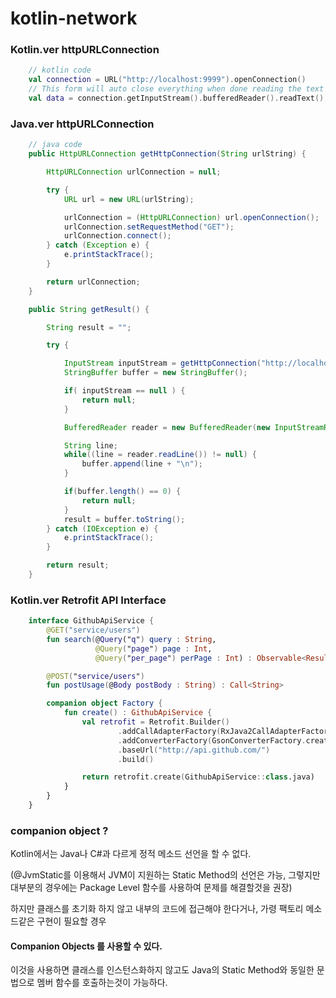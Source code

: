# kotlin-network

### Kotlin.ver httpURLConnection
```kotlin
    // kotlin code
    val connection = URL("http://localhost:9999").openConnection()
    // This form will auto close everything when done reading the text or on an exception.
    val data = connection.getInputStream().bufferedReader().readText()
```

### Java.ver httpURLConnection
```java
    // java code
    public HttpURLConnection getHttpConnection(String urlString) {

        HttpURLConnection urlConnection = null;

        try {
            URL url = new URL(urlString);

            urlConnection = (HttpURLConnection) url.openConnection();
            urlConnection.setRequestMethod("GET");
            urlConnection.connect();
        } catch (Exception e) {
            e.printStackTrace();
        }

        return urlConnection;
    }

    public String getResult() {

        String result = "";

        try {

            InputStream inputStream = getHttpConnection("http://localhost:9999").getInputStream();
            StringBuffer buffer = new StringBuffer();

            if( inputStream == null ) {
                return null;
            }

            BufferedReader reader = new BufferedReader(new InputStreamReader(inputStream));

            String line;
            while((line = reader.readLine()) != null) {
                buffer.append(line + "\n");
            }

            if(buffer.length() == 0) {
                return null;
            }
            result = buffer.toString();
        } catch (IOException e) {
            e.printStackTrace();
        }

        return result;
    }
```

### Kotlin.ver Retrofit API Interface
```kotlin
    interface GithubApiService {
        @GET("service/users")
        fun search(@Query("q") query : String,
                   @Query("page") page : Int,
                   @Query("per_page") perPage : Int) : Observable<Result>

        @POST("service/users")
        fun postUsage(@Body postBody : String) : Call<String>

        companion object Factory {
            fun create() : GithubApiService {
                val retrofit = Retrofit.Builder()
                        .addCallAdapterFactory(RxJava2CallAdapterFactory.create())
                        .addConverterFactory(GsonConverterFactory.create())
                        .baseUrl("http://api.github.com/")
                        .build()

                return retrofit.create(GithubApiService::class.java)
            }
        }
    }
```

### companion object ?
Kotlin에서는 Java나 C#과 다르게 정적 메소드 선언을 할 수 없다. 

(@JvmStatic를 이용해서 JVM이 지원하는 Static Method의 선언은 가능, 그렇지만 대부분의 경우에는 Package Level 함수를 사용하여 문제를 해결할것을 권장)

하지만 클래스를 초기화 하지 않고 내부의 코드에 접근해야 한다거나, 가령 팩토리 메소드같은 구현이 필요할 경우 

#### Companion Objects 를 사용할 수 있다.

이것을 사용하면 클래스를 인스턴스화하지 않고도 Java의 Static Method와 동일한 문법으로 멤버 함수를 호출하는것이 가능하다.
